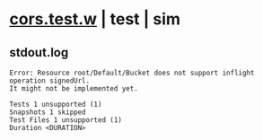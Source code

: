 # [cors.test.w](../../../../../../tests/sdk_tests/bucket/cors.test.w) | test | sim

## stdout.log
```log
Error: Resource root/Default/Bucket does not support inflight operation signedUrl.
It might not be implemented yet.

Tests 1 unsupported (1)
Snapshots 1 skipped
Test Files 1 unsupported (1)
Duration <DURATION>
```

